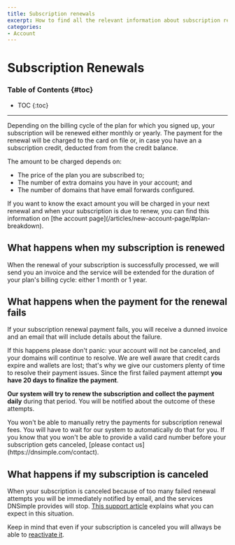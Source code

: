 ```yaml
---
title: Subscription renewals
excerpt: How to find all the relevant information about subscription renewals and how to handle failed subscription renewal payments.
categories:
- Account
---
```


# Subscription Renewals

### Table of Contents {#toc}

* TOC
{:toc}

---

Depending on the billing cycle of the plan for which you signed up, your subscription will be renewed either monthly or yearly. The payment for the renewal will be charged to the card on file or, in case you have an a subscription credit, deducted from from the credit balance.

The amount to be charged depends on:

- The price of the plan you are subscribed to;
- The number of extra domains you have in your account; and
- The number of domains that have email forwards configured.

<note>
If you want to know the exact amount you will be charged in your next renewal and when your subscription is due to renew, you can find this information on [the account page](/articles/new-account-page/#plan-breakdown).
</note>

## What happens when my subscription is renewed

When the renewal of your subscription is successfully processed, we will send you an invoice and the service will be extended for the duration of your plan's billing cycle: either 1 month or 1 year.


## What happens when the payment for the renewal fails

If your subscription renewal payment fails, you will receive a dunned invoice and an email that will include details about the failure.

If this happens please don't panic: your account will not be canceled, and your domains will continue to resolve. We are well aware that credit cards expire and wallets are lost; that's why we give our customers plenty of time to resolve their payment issues. Since the first failed payment attempt **you have 20 days to finalize the payment**.

**Our system will try to renew the subscription and collect the payment daily** during that period. You will be notified about the outcome of these attempts.

<note>
You won't be able to manually retry the payments for subscription renewal fees. You will have to wait for our system to automatically do that for you.
</note>

<note>
If you know that you won't be able to provide a valid card number before your subscription gets canceled, [please contact us](https://dnsimple.com/contact).
</note>


## What happens if my subscription is canceled

When your subscription is canceled because of too many failed renewal attempts you will be immediately notified by email, and the services DNSimple provides will stop. [This support article](/articles/what-happens-if-i-stop-paying) explains what you can expect in this situation.

Keep in mind that even if your subscription is canceled you will allways be able to [reactivate it](/articles/reactivate-subscription).
